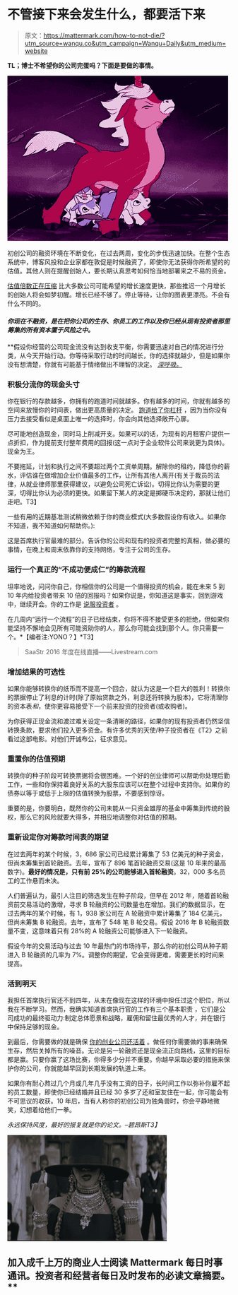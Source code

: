 # 不管接下来会发生什么，都要活下来

> 原文：<https://mattermark.com/how-to-not-die/?utm_source=wanqu.co&utm_campaign=Wanqu+Daily&utm_medium=website>

**TL；博士不希望你的公司完蛋吗？下面是要做的事情。**

![ezgif-4208155737](img/01b1e221eedd7d0d57b064e8feb74806.png)

初创公司的融资环境在不断变化，在过去两周，变化的步伐迅速加快。在整个生态系统中，博客风投和企业家都在敦促是时候融资了，即使你无法获得你所希望的[](http://www.bothsidesofthetable.com/2016/02/14/what-most-people-dont-understand-about-how-startup-companies-are-valued/)的估值。其他人则在提醒创始人，要长期认真思考如何恰当地部署来之不易的资金。

[估值倍数正在压缩](http://techcrunch.com/2016/02/08/was-black-friday-a-disaaster-or-simply-reversion-to-the-mean/) 比大多数公司可能希望的增长速度更快，那些推迟一个月增长的创始人将会如梦初醒。增长已经不够了。停止等待，让你的图表更漂亮。不会有什么不同的。

#### ***你现在不融资，是在把你公司的生存、你员工的工作以及你已经从现有投资者那里筹集的所有资本置于风险之中。***

 **假设你经营的公司现金流没有达到收支平衡，你需要迅速对自己的情况进行分类，从今天开始行动。你等待采取行动的时间越长，你的选择就越少，但是如果你没有想清楚，你就有可能基于情绪做出不理智的决定。 *[深呼吸。](http://www.feld.com/archives/2016/02/take-a-very-deep-breath.html?utm_source=feedburner&utm_medium=twitter&utm_campaign=Feed%3A+FeldThoughts+%28Feld+Thoughts%29)*

### 积极分流你的现金头寸

你在银行的存款越多，你拥有的跑道时间就越多。你有越多的时间，你就有越多的空间来放慢你的时间表，做出更高质量的决定。 [跑道给了你杠杆](http://www.themacro.com/articles/2016/01/advice-startups-running-out-of-money/) ，因为当你没有压力去接受看似是桌面上唯一的选择时，你会向其他选择敞开心扉。

尽可能地创造现金，同时马上削减开支。如果可以的话，为现有的月租客户提供一点折扣，作为提前支付整年费用的回报(这一点对于企业软件公司来说更为具体)。现金为王。

不要拖延，计划和执行之间不要超过两个工资单周期。解除你的租约，降低你的薪水，评估谁在做增加企业价值最多的工作，让所有其他人离开(有关于裁员的法律，从就业律师那里获得建议，以避免公司死亡诉讼)。切得比你认为需要的更深，切得比你认为必须的更快。如果留下某人的决定是掷硬币决定的，那就让他们走吧。T3】

一些有用的近期基准测试稍微依赖于你的商业模式(大多数假设你有收入。如果你不知道，我不知道如何帮助你。):

这是首席执行官最难的部分。告诉你的公司和现有的投资者完整的真相，做必要的事情，在晚上和周末依靠你的支持网络，专注于公司的生存。

### 运行一个真正的“不成功便成仁”的筹款流程

坦率地说，问问你自己，你相信你的公司是一个值得投资的机会，能在未来 5 到 10 年内给投资者带来 10 倍的回报吗？如果你说是，你知道这是事实，回到游戏中，继续开会。你的工作是 [说服投资者](http://paulgraham.com/convince.html) 。

在几周内“运行一个流程”的日子已经结束，你将不得不接受更多的拒绝，但如果你能坚持不懈地会见所有可能资助你的人，那么你可能会找到那个人。你只需要一个。*【编者注:YONO？】*T3】

> SaaStr 2016 年度在线直播——Livestream.com

### 增加结果的可选性

如果你能够转换你的纸币而不提高一个回合，就认为这是一个巨大的胜利！转换你的票据停止了利息的计时(除了原始贷款之外，利息还将转换为股本)，它将清理你的资本表*和*，使你更容易接受下一个前来投资的投资者(或收购者)。

为你获得正现金流和渡过难关设定一条清晰的路径，如果你的现有投资者仍然坚信转换条款，要求他们投入更多资金。有许多优秀的天使/种子投资者在《T2》之前看过这部电影。对他们开诚布公，征求意见。

### 重置你的估值预期

转换你的种子阶段可转换票据将会很困难。一个好的创业律师可以帮助你处理后勤工作，一些和你保持着良好关系的大股东应该可以在整个过程中支持你。如果你的债券以等于或低于上限的估值转换为股票，不要感到惊讶。

重要的是，你要明白，既然你的公司未能从一只资金雄厚的基金中筹集到传统的股权，那么它的风险就要大得多，并相应地调整你对估值的预期。

### 重新设定你对筹款时间表的期望

在过去两年的某个时候，3，686 家公司已经累计筹集了 53 亿美元的种子资金，但尚未筹集到首轮融资。去年，宣布了 896 笔首轮融资交易(这是 10 年来的最高数字)。**最好的情况是，只有前 25%的公司能够进入首轮融资**。32，000 多名员工的工作悬而未决。

人们普遍认为，最引人注目的筛选发生在种子阶段，但早在 2012 年，随着首轮融资前交易活动的激增，寻求 B 轮融资的公司数量也在增加。我们的数据显示，在过去两年的某个时候，有 1，938 家公司在 A 轮融资中累计筹集了 184 亿美元，但尚未筹集 B 轮融资。去年，宣布了 548 笔 B 轮交易。假设 2016 年 B 轮融资数量不变，这意味着只有 28%的 A 轮融资公司能够进入下一轮融资。

假设今年的交易活动与过去 10 年最热门的市场持平，那么你的初创公司从种子期进入 B 轮融资的几率为 7%。调整你的期望，它会变得更难，需要更长的时间来提高。

### **活到明天**

我担任首席执行官还不到四年，从未在像现在这样的环境中担任过这个职位，所以我在不断学习。然而，我确实知道首席执行官的工作有三个基本职责 ，它们是公司成功的最终驱动力:制定总体愿景和战略，雇佣和留住最优秀的人才，并在银行中保持足够的现金。

到最后，你需要做的就是确保 [你的创业公司还活着](http://paulgraham.com/die.html) 。做任何你需要做的事来确保生存，然后关掉所有的噪音。无论是另一轮融资还是现金流正向路线，这里的目标都是赢。只要你赢了这场比赛，你得多少分并不重要。你越早采取必要的措施来保护你的公司，你就能越早回到长期发展的轨道上来。

如果你有耐心熬过几个月或几年几乎没有工资的日子，长时间工作以弥补你雇不起的员工数量，即使你已经结婚并且已经 30 多岁了还和室友住在一起，你可能会有不可思议的收获。10 年后，当有人称你的初创公司为独角兽时，你会平静地微笑，幻想着给他们一拳。

*永远保持风度，最好的报复就是你的论文。–碧昂斯T3】*

![Screen Shot 2016-02-15 at 1.25.17 PM](img/14ce47c1a2c8f6d9aed485606e569eea.png)

## 加入成千上万的商业人士阅读 Mattermark 每日时事通讯。投资者和经营者每日及时发布的必读文章摘要。**